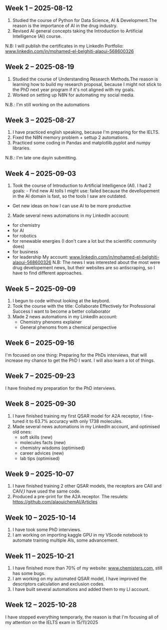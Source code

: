 ## Week 1 – 2025-08-12
1. Studied the course of Python for Data Science, AI & Development.The reason is the importance of AI in the drug industry.  
2. Revised AI general concepts taking the Introduction to Artificial Intelligence (AI) course.

N.B: I will publish the certificates in my LinkedIn Portfolio: www.linkedin.com/in/mohamed-el-belghiti-alaoui-568600326

## Week 2 – 2025-08-19
1. Studied the course of Understanding Research Methods.The reason is learning how to build my research proposal, because I might not stick to the PhD next year program if it's not aligned with my goals.
2. Worked on setting up N8N for automating my social media.

N.B.: I'm still working on the automations
## Week 3 – 2025-08-27
1. I have practiced english speaking, because I'm preparing for the IELTS.
2. Fixed the N8N memory problem + settup 2 automations.
3. Practiced some coding in Pandas and matplotlib.pyplot and numpy libraries.

N.B.: I'm late one dayin submitting.
## Week 4 – 2025-09-03
1. Took the course of Introduction to Artificial Intelligence (AI). I had 2 goals: - Find new AI tolls I might use: failed because the devellopement in the AI domain is fast, so the tools I saw are outdated. 
- Get new ideas on how I can use AI to be more productive
2. Made several news automations in my LinkedIn account:
  - for chemistry
  - for AI
  - for robotics
  - for renewable energies (I don't care a lot but the scientific community does)
  - for business
  - for leadership
My account: www.linkedin.com/in/mohamed-el-belghiti-alaoui-568600326
N.B: The news I was interested about the most were drug developement news, but their websites are so antiscraping, so I have to find different approaches.
## Week 5 – 2025-09-09
1. I begun to code without looking at the keybord.
2. Took the course with the title: Collaborate Effectively for Professional Success
I want to become a better collaborator
3. Made 2 news automations in my LinkedIn account:
   - Chemistry phenoms explainer
   - General phenoms from a chemical perspective
## Week 6 – 2025-09-16
I'm focused on one thing: Preparing for the PhDs interviews, that will increase my chance to get the PhD I want. I will also learn a lot of things.
## Week 7 – 2025-09-23
I have finished my preparation for the PhD interviews.
## Week 8 – 2025-09-30
1. I have finished training my first QSAR model for A2A receptor, I fine-tuned it to 63.7% accuracy with only 1738 molecules.
2. Made several news automations in my LinkedIn account, and optimised old ones:
   - soft skills (new)
   - molecules facts (new)
   - chemistry wisdoms (optimised)
   - career advices (new)
   - lab tips (optimised)
## Week 9 – 2025-10-07
1. I have finished training 2 other QSAR models, the receptors are CAII and CAIV,I have used the same code.
2. Produced a pre-print for the A2A receptor. The resulets: https://github.com/alaouichemAI/Articles
## Week 10 – 2025-10-14
1. I have took some PhD interviews.
2. I am working on importing kaggle GPU in my VScode notebook to automate training multiple AIs, some advancement.
## Week 11 – 2025-10-21
1. I have finished more than 70% of my website: www.chemisters.com, still has some bugs.
2. I am working on my automated QSAR model, I have improved the descriptors calculation and exclusion codes.
3. I have built several automations and added them to my LI account.
## Week 12 – 2025-10-28
I have stopped everything temporarly, the reason is that I'm focusing all of my attention on the IELTS exam in 15/11/2025
